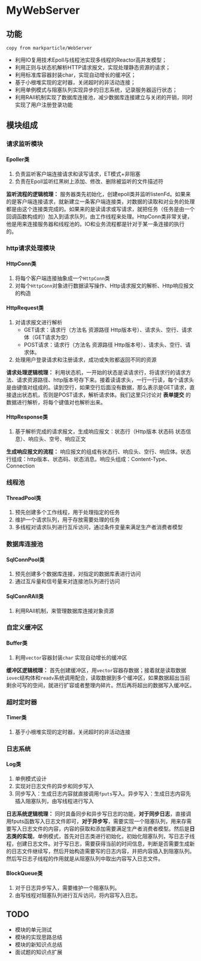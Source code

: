 # MyWebServer

## 功能 
`copy from markparticle/WebServer`
* 利用IO复用技术Epoll与线程池实现多线程的Reactor高并发模型；
* 利用正则与状态机解析HTTP请求报文，实现处理静态资源的请求；
* 利用标准库容器封装char，实现自动增长的缓冲区；
* 基于小根堆实现的定时器，关闭超时的非活动连接；
* 利用单例模式与阻塞队列实现异步的日志系统，记录服务器运行状态；
* 利用RAII机制实现了数据库连接池，减少数据库连接建立与关闭的开销，同时实现了用户注册登录功能
## 模块组成

### 请求监听模块
#### Epoller类

1. 负责监听客户端连接请求和读写请求，ET模式+非阻塞
2. 负责在Epoll监听红黑树上添加、修改、删除被监听的文件描述符

**监听流程的逻辑梳理：** 服务器类先初始化，创建epoll类并监听listenFd。如果来的是客户端连接请求，就新建立一条客户端连接类，对数据的读取和对业务的处理都是由这个连接类完成的。如果来的是读请求或写请求，就把任务（任务是由一个回调函数构成的）加入到请求队列，由工作线程来处理。HttpConn类非常关键，他是用来连接服务器和线程池的。IO和业务流程都是针对于某一条连接的执行的。
### http请求处理模块

#### HttpConn类
1. 将每个客户端连接抽象成一个`HttpConn`类
2. 对每个`HttpConn`对象进行数据读写操作、Http请求报文的解析、Http响应报文的构造

#### HttpRequest类
1. 对请求报文进行解析
   * GET请求：请求行（方法名 资源路径 Http版本号）、请求头、空行、请求体（GET请求为空）
   * POST请求：请求行（方法名 资源路径 Http版本号）、请求头、空行、请求体。
2. 处理用户登录请求和注册请求，成功或失败都返回不同的资源

**请求处理逻辑梳理：** 利用状态机，一开始的状态是读请求行，将请求行的请求方法、请求资源路径、http版本号存下来。接着读请求头，一行一行读，每个请求头是由键值对组成的。读到空行，如果空行后面没有数据，那么表示是GET请求，直接退出状态机，否则是POST请求，解析请求体。我们这里只讨论对 **表单提交** 的数据进行解析，将每个键值对也解析出来。

#### HttpResponse类
1. 基于解析完成的请求报文，生成响应报文：状态行（Http版本 状态码 状态信息）、响应头、空号、响应正文

**生成响应报文的流程：** 响应报文的组成有状态行、响应头、空行、响应体。状态行组成：http版本、状态码、状态消息。响应头组成：Content-Type、Connection

### 线程池
#### ThreadPool类
1. 预先创建多个工作线程，用于处理指定的任务
2. 维护一个请求队列，用于存放需要处理的任务
3. 多线程对请求队列进行互斥访问，通过条件变量来满足生产者消费者模型
### 数据库连接池
#### SqlConnPool类
1. 预先创建多个数据库连接，对指定的数据库表进行访问
2. 通过互斥量和信号量来对连接池队列进行访问
#### SqlConnRAII类
1. 利用RAII机制，来管理数据库连接对象资源
### 自定义缓冲区
#### Buffer类
1. 利用`vector`容器封装`char` 实现自动增长的缓冲区

**缓冲区逻辑梳理：** 首先创建缓冲区，用`vector`容器存数据；接着就是读取数据`iovec`结构体和`readv`系统调用配合，读取数据到多个缓冲区，如果数据超出当前剩余可写的空间，就进行扩容或者整理内碎片。然后再将超出的数据写入缓冲区。

### 超时定时器
#### Timer类
1. 基于小根堆实现的定时器，关闭超时的非活动连接
### 日志系统
#### Log类
1. 单例模式设计
2. 实现对日志文件的异步和同步写入
3. 同步写入：生成日志内容就直接调用`fputs`写入。异步写入：生成日志内容先插入阻塞队列，由写线程进行写入

**日志系统逻辑梳理：** 同时具备同步和异步写日志的功能，**对于同步日志**，直接调用fputs函数写入日志文件即可，**对于异步写**，需要实现一个阻塞队列，用来存需要写入日志文件的内容，内容的获取和添加需要满足生产者消费者模型。然后是**日志类的实现**，单例模式，首先对日志类进行初始化，初始化阻塞队列，写日志子线程，创建日志文件。对于写日志，需要获得当前的时间信息，判断是否需要生成新的日志文件继续写，然后开始构造需要写的日志内容，并把内容插入到阻塞队列。然后写日志子线程的作用就是从阻塞队列中取出内容写入日志文件。
#### BlockQueue类
1. 对于日志异步写入，需要维护一个阻塞队列。
2. 由写线程对阻塞队列进行互斥访问，将内容写入日志。

## TODO
* 模块的单元测试
* 模块的实现思路总结
* 模块的新知识点总结
* 面试题的知识点扩展
